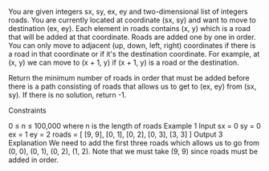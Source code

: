 You are given integers sx, sy, ex, ey and two-dimensional list of integers roads. You are currently located at coordinate (sx, sy) and want to move to destination (ex, ey). Each element in roads contains (x, y) which is a road that will be added at that coordinate. Roads are added one by one in order. You can only move to adjacent (up, down, left, right) coordinates if there is a road in that coordinate or if it's the destination coordinate. For example, at (x, y) we can move to (x + 1, y) if (x + 1, y) is a road or the destination.

Return the minimum number of roads in order that must be added before there is a path consisting of roads that allows us to get to (ex, ey) from (sx, sy). If there is no solution, return -1.

Constraints

0 ≤ n ≤ 100,000 where n is the length of roads
Example 1
Input
sx = 0
sy = 0
ex = 1
ey = 2
roads = [
    [9, 9],
    [0, 1],
    [0, 2],
    [0, 3],
    [3, 3]
]
Output
3
Explanation
We need to add the first three roads which allows us to go from (0, 0), (0, 1), (0, 2), (1, 2). Note that we must take (9, 9) since roads must be added in order.
